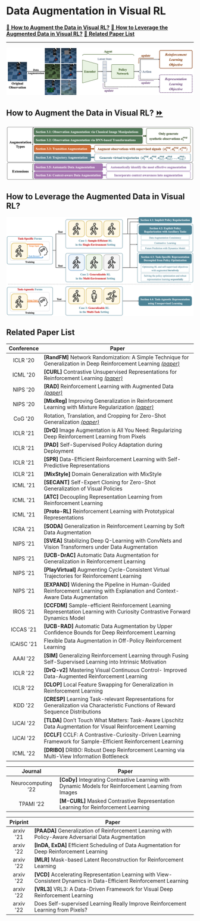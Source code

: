 # Data Augmentation in Visual RL

[:round_pushpin: **How to Augment the Data in Visual RL?**](#1) [:triangular_flag_on_post: **How to Leverage the Augmented Data in Visual RL?**](#2) [:page_facing_up: **Related Paper List**](#3)

-----

![DA in visual RL](https://github.com/Guozheng-Ma/DA-in-visualRL/blob/c6057fb0b4c6461e2c122c60403aab21479b689e/Image/DA%20in%20visual%20RL.png)

<div id="1" >

## How to Augment the Data in Visual RL? [:fast_forward:](How_to_Augment.md)
![How to Augment the Data in Visual RL?](https://github.com/Guozheng-Ma/DA-in-visualRL/blob/eec9c1566047dfc9e35d45d8fb0018c190ba2e9d/Image/How%20To%20Aug%20the%20data.png)

<div id="2" >

## How to Leverage the Augmented Data in Visual RL?
![How to Leverage the Augmented Data in Visual RL?](https://github.com/Guozheng-Ma/DA-in-visualRL/blob/ad52aed2af3bb78d4929f9ede19c05ae259bcae7/Image/How%20to%20Leverage%20the%20Augmented%20Data.png)

<div id="3" >

## Related Paper List 

|  Conference  | Paper  |
|  :----:  | ----  |
| ICLR '20 | **[RandFM]** Network Randomization: A Simple Technique for Generalization in Deep Reinforcement Learning [*(paper)*](http://proceedings.mlr.press/v119/laskin20a.html) |
| ICML '20 | **[CURL]** Contrastive Unsupervised Representations for Reinforcement Learning [*(paper)*](https://ieeexplore.ieee.org/abstract/document/9231907)|
| NIPS '20 | **[RAD]** Reinforcement Learning with Augmented Data [*(paper)*](https://ieeexplore.ieee.org/abstract/document/9231907)|
| NIPS '20 | **[MixReg]** Improving Generalization in Reinforcement Learning with Mixture Regularization [*(paper)*](https://ieeexplore.ieee.org/abstract/document/9231907)|
| CoG '20 | Rotation, Translation, and Cropping for Zero-Shot Generalization [*(paper)*](https://ieeexplore.ieee.org/abstract/document/9231907) |
| ICLR '21 | **[DrQ]** Image Augmentation is All You Need: Regularizing Deep Reinforcement Learning from Pixels |
| ICLR '21 | **[PAD]** Self-Supervised Policy Adaptation during Deployment |
| ICLR '21 | **[SPR]** Data-Efficient Reinforcement Learning with Self-Predictive Representations |
| ICLR '21 | **[MixStyle]** Domain Generalization with MixStyle |
| ICML '21 | **[SECANT]** Self-Expert Cloning for Zero-Shot Generalization of Visual Policies |
| ICML '21 | **[ATC]** Decoupling Representation Learning from Reinforcement Learning |
| ICML '21 | **[Proto-RL]** Reinforcement Learning with Prototypical Representations |
| ICRA '21 | **[SODA]** Generalization in Reinforcement Learning by Soft Data Augmentation |
| NIPS '21 | **[SVEA]** Stabilizing Deep Q-Learning with ConvNets and Vision Transformers under Data Augmentation |
| NIPS '21 | **[UCB-DrAC]** Automatic Data Augmentation for Generalization in Reinforcement Learning |
| NIPS '21 | **[PlayVirtual]** Augmenting Cycle-Consistent Virtual Trajectories for Reinforcement Learning |
| NIPS '21 | **[EXPAND]** Widening the Pipeline in Human-Guided Reinforcement Learning with Explanation and Context-Aware Data Augmentation |
| IROS '21 | **[CCFDM]** Sample-efficient Reinforcement Learning Representation Learning with Curiosity Contrastive Forward Dynamics Model |
| ICCAS '21 | **[UCB-RAD]** Automatic Data Augmentation by Upper Confidence Bounds for Deep Reinforcement Learning |
| ICAISC '21 | Flexible Data Augmentation in Off-Policy Reinforcement Learning |
| AAAI '22 | **[SIM]** Generalizing Reinforcement Learning through Fusing Self-Supervised Learning into Intrinsic Motivation |
| ICLR '22 | **[DrQ-v2]** Mastering Visual Continuous Control- Improved Data-Augmented Reinforcement Learning |
| ICLR '22 | **[CLOP]** Local Feature Swapping for Generalization in Reinforcement Learning |
| KDD '22 | **[CRESP]** Learning Task-relevant Representations for Generalization via Characteristic Functions of Reward Sequence Distributions |
| IJCAI '22 | **[TLDA]** Don’t Touch What Matters: Task-Aware Lipschitz Data Augmentation for Visual Reinforcement Learning |
| IJCAI '22 | **[CCLF]** CCLF: A Contrastive-Curiosity-Driven Learning Framework for Sample-Efﬁcient Reinforcement Learning |
| ICML '22 | **[DRIBO]** DRIBO: Robust Deep Reinforcement Learning via Multi-View Information Bottleneck |


|  Journal   | Paper  |
|  :----:  | ----  |
| Neurocomputing ‘22 | **[CoDy]** Integrating Contrastive Learning with Dynamic Models for Reinforcement Learning from Images |
| TPAMI ‘22 | **[M-CURL]** Masked Contrastive Representation Learning for Reinforcement Learning |


|  Priprint   | Paper  |
|  :----:  | ----  |
|  arxiv '21 | **[PAADA]** Generalization of Reinforcement Learning with Policy-Aware Adversarial Data Augmentation  |
|  arxiv '22 | **[InDA, ExDA]** Efficient Scheduling of Data Augmentation for Deep Reinforcement Learning  |
|  arxiv '22 | **[MLR]** Mask-based Latent Reconstruction for Reinforcement Learning  |
|  arxiv '22 | **[VCD]** Accelerating Representation Learning with View-Consistent Dynamics in Data-Efficient Reinforcement Learning  |
|  arxiv '22 | **[VRL3]** VRL3: A Data-Driven Framework for Visual Deep Reinforcement Learning  |
|  arxiv '22 | Does Self-supervised Learning Really Improve Reinforcement Learning from Pixels?  |



